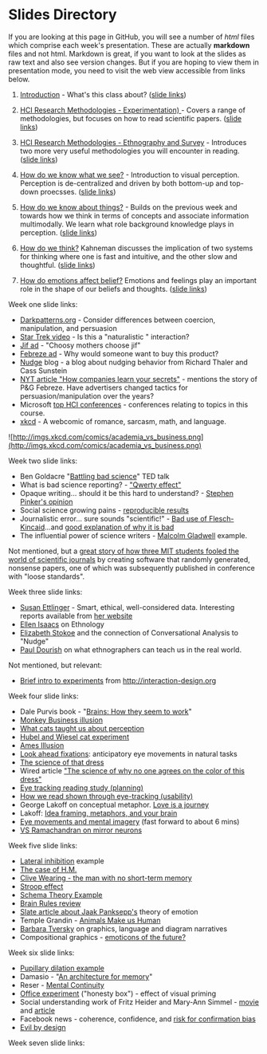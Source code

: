 # Slides Directory

If you are looking at this page in GitHub, you will see a number of *html* files which comprise each week's presentation. These are actually **markdown** files and not html. Markdown is great, if you want to look at the slides as raw text and also see version changes. But if you are hoping to view them in presentation mode, you need to visit the web view accessible from links below.

1. [Introduction](https://ub-idia640-2016.github.io/slides/week01.html) - What's this class about? ([slide links](#week1-slide-links))

2. [HCI Research Methodologies - Experimentation) ](https://ub-idia640-2016.github.io/slides/week02.html) - Covers a range of methodologies, but focuses on how to read scientific papers. ([slide links](#week2-slide-links))

3. [HCI Research Methodologies - Ethnography and Survey](https://ub-idia640-2016.github.io/slides/week03.html) - Introduces two more very useful methodologies you will encounter in reading. ([slide links](#week3-slide-links))

4. [How do we know what we see?](https://ub-idia640-2016.github.io/slides/week04.html) - Introduction to visual perception. Perception is de-centralized and driven by both bottom-up and top-down proecsses. ([slide links](#week4-slide-links))

5. [How do we know about things?](https://ub-idia640-2016.github.io/slides/week05.html) - Builds on the previous week and towards how we think in terms of concepts and associate information multimodally. We learn what role background knowledge plays in perception. ([slide links](#week5-slide-links))

6. [How do we think?](https://ub-idia640-2016.github.io/slides/week06.html) Kahneman discusses the implication of two systems for thinking where one is fast and intuitive, and the other slow and thoughtful. ([slide links](#week6-slide-links))

7. [How do emotions affect belief?](https://ub-idia640-2016.github.io/slides/week07.html) Emotions and feelings play an important role in the shape of our beliefs and thoughts. ([slide links](#week7-slide-links))


<a name="week1-slide-links"></a>
Week one slide links:

- [Darkpatterns.org](https://darkpatterns.org) - Consider differences between coercion, manipulation, and persuasion
- [Star Trek video](https://youtu.be/MA1hD3XRlh0) - Is this a "naturalistic " interaction?
- [Jif ad](https://youtu.be/IBbzNp25OHo) - "Choosy mothers choose jif"
- [Febreze ad](https://youtu.be/nlT8VcWz3LY) - Why would someone want to buy this product?
- [Nudge](http://nudges.org) blog - a blog about nudging behavior from Richard Thaler and Cass Sunstein
- [NYT article "How companies learn your secrets"](http://www.nytimes.com/2012/02/19/magazine/shopping-habits.html?_r=1) - mentions the story of P&G Febreze. Have advertisers changed tactics for persuasion/manipulation over the years?
- Microsoft [top HCI conferences](http://academic.research.microsoft.com/RankList?entitytype=3&topDomainID=2&subDomainID=12) - conferences relating to topics in this course.
- [xkcd](http://xkcd.com) - A webcomic of romance, sarcasm, math, and language.

 ![http://imgs.xkcd.com/comics/academia_vs_business.png](http://imgs.xkcd.com/comics/academia_vs_business.png)

<a name="week2-slide-links"></a>
 Week two slide links:

 - Ben Goldacre "[Battling bad science](http://www.ted.com/talks/ben_goldacre_battling_bad_science?utm_source=tedcomshare&utm_medium=referral&utm_campaign=tedspread)" TED talk
 - What is bad science reporting? - ["Qwerty effect"](http://www.chronicle.com/blogs/linguafranca/2012/03/15/bad-science-reporting-effect/)
 - Opaque writing... should it be this hard to understand? - [Stephen Pinker's opinion](http://www.psychologicalscience.org/index.php/convention/the-curse-of-knowledge-pinker-describes-a-key-cause-of-bad-writing.html)
 - Social science growing pains - [reproducible results](http://arstechnica.com/science/2016/03/social-science-reproducibility-not-great-but-not-as-bad-as-reported/)
 - Journalistic error... sure sounds "scientific!" - [Bad use of Flesch-Kincaid](https://www.bostonglobe.com/news/politics/2015/10/20/donald-trump-and-ben-carson-speak-grade-school-level-that-today-voters-can-quickly-grasp/LUCBY6uwQAxiLvvXbVTSUN/story.html)...and [good explanation of why it is bad](http://languagelog.ldc.upenn.edu/nll/?p=21847)
 - The influential power of science writers - [Malcolm Gladwell](http://www.slate.com/articles/health_and_science/science/2013/10/malcolm_gladwell_critique_david_and_goliath_misrepresents_the_science.html) example.

Not mentioned, but a [great story of how three MIT students fooled the world of scientific journals](http://news.mit.edu/2015/how-three-mit-students-fooled-scientific-journals-0414) by creating software that randomly generated, nonsense papers, one of which was subsequently published in conference with "loose standards".

<a name="week3-slide-links"></a>
Week three slide links:

- [Susan Ettlinger](http://www.ted.com/speakers/susan_etlinger) - Smart, ethical, well-considered data. Interesting reports available from [her website](https://susanetlinger.com/research-reports/)
- [Ellen Isaacs](https://www.youtube.com/watch?v=nV0jY5VgymI) on Ethnology
- [Elizabeth Stokoe](https://www.youtube.com/watch?v=e-QbxjXDwXU) and the connection of Conversational Analysis to "Nudge"
- [Paul Dourish](https://www.youtube.com/watch?v=ORkl15ogwOA) on what ethnographers can teach us in the real world.

Not mentioned, but relevant:

- [Brief intro to experiments](https://www.interaction-design.org/literature/book/the-encyclopedia-of-human-computer-interaction-2nd-ed/experimental-methods-in-human-computer-interaction) from http://interaction-design.org

<a name="week4-slide-links"></a>
Week four slide links:

- Dale Purvis book - "[Brains: How they seem to work](https://www.amazon.com/Brains-They-Seem-Press-Science/dp/0137055099)"
- [Monkey Business illusion](https://www.youtube.com/embed/IGQmdoK_ZfY)
- [What cats taught us about perception](https://www.youtube.com/embed/RPv0a9ftu6Y)
- [Hubel and Wiesel cat experiment](https://www.youtube.com/watch?v=IOHayh06LJ4)
- [Ames Illusion](https://www.youtube.com/embed/gJhyu6nlGt8)
- [Look ahead fixations](https://www.youtube.com/embed/UCy-Lc6hfFA): anticipatory eye movements in natural tasks
- [The science of that dress](https://www.youtube.com/embed/jexnhNfOzHg)
- Wired article ["The science of why no one agrees on the color of this dress"](https://www.wired.com/2015/02/science-one-agrees-color-dress/)
- [Eye tracking reading study (planning)](https://www.youtube.com/embed/VFIZDZwdf-0)
- [How we read shown through eye-tracking (usability)](https://www.youtube.com/embed/TwNNij89qro)
- George Lakoff on conceptual metaphor. [Love is a journey](https://www.youtube.com/embed/Eu-9rpJITY8)
- Lakoff: [Idea framing, metaphors, and your brain](https://www.youtube.com/watch?v=S_CWBjyIERY)
- [Eye movements and mental imagery](https://www.youtube.com/embed/OTEa1jwJbqU) (fast forward to about 6 mins)
- [VS Ramachandran on mirror neurons](https://www.youtube.com/embed/t0pwKzTRG5E)

<a name="week5-slide-links"></a>
Week five slide links:

- [Lateral inhibition](https://www.youtube.com/embed/sItlLNhhiLg) example
- [The case of H.M.](https://www.youtube.com/watch?v=Y0Od5DrdPA4)
- [Clive Wearing - the man with no short-term memory](https://youtu.be/Vwigmktix2Y)
- [Stroop effect](https://youtu.be/wRYme3xQ7PQ)
- [Schema Theory Example](https://www.youtube.com/embed/o4HHCgFmkcI)
- [Brain Rules review](https://www.youtube.com/embed/zqdfFdUvwS4)
- [Slate article about Jaak Panksepp's](http://www.slate.com/articles/health_and_science/science/2009/08/seeking.html) theory of emotion
- Temple Grandin - [Animals Make us Human](https://www.amazon.com/Animals-Make-Us-Human-Creating/dp/0547248237/ref=sr_1_1?ie=UTF8&qid=1475166970&sr=8-1&keywords=Animals+Make+us+Human)
- [Barbara Tversky](http://www-psych.stanford.edu/~bt/diagrams/index.html) on graphics, language and diagram narratives
- Compositional graphics - [emoticons of the future?](http://www.thevisuallinguist.com/2016/09/new-paper-meaning-above-head.html)

<a name="week6-slide-links"></a>
Week six slide links:

- [Pupillary dilation example](http://avik-ganguly.blogspot.com/2012/04/surprise-and-cognitive-workload-effect.html)
- Damasio - "[An architecture for memory](https://drive.google.com/open?id=0B3SsgcqV1xSSb1RfVzJ0NHZVams)"
- Reser - [Mental Continuity](http://www.cognitivemechanics.net/on_consciousness)
- [Office experiment](http://www.ncbi.nlm.nih.gov/pmc/articles/PMC1686213/) ("honesty box") - effect of visual priming
- Social understanding work of Fritz Heider and Mary-Ann Simmel -  [movie](https://www.youtube.com/embed/n9TWwG4SFWQ) and [article](http://blogs.scientificamerican.com/thoughtful-animal/animating-anthropomorphism-giving-minds-to-geometric-shapes-video/)
- Facebook news - coherence, confidence, and [risk for confirmation bias](https://www.bloomberg.com/view/articles/2016-01-08/how-facebook-makes-us-dumber)
- [Evil by design](http://evilbydesign.info/)

<a name="week7-slide-links"></a>
Week seven slide links:
